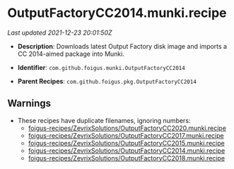 # OutputFactoryCC2014.munki.recipe

_Last updated 2021-12-23 20:01:50Z_

- **Description**: Downloads latest Output Factory disk image and imports a CC 2014-aimed package into Munki.

- **Identifier**: `com.github.foigus.munki.OutputFactoryCC2014`

- **Parent Recipes**: `com.github.foigus.pkg.OutputFactoryCC2014`


## Warnings

- These recipes have duplicate filenames, ignoring numbers:
    - [foigus-recipes/ZevrixSolutions/OutputFactoryCC2020.munki.recipe](/autopkg-dupe-tracker/foigus-recipes/ZevrixSolutions/OutputFactoryCC2020.munki.recipe)
    - [foigus-recipes/ZevrixSolutions/OutputFactoryCC2017.munki.recipe](/autopkg-dupe-tracker/foigus-recipes/ZevrixSolutions/OutputFactoryCC2017.munki.recipe)
    - [foigus-recipes/ZevrixSolutions/OutputFactoryCC2015.munki.recipe](/autopkg-dupe-tracker/foigus-recipes/ZevrixSolutions/OutputFactoryCC2015.munki.recipe)
    - [foigus-recipes/ZevrixSolutions/OutputFactoryCC2014.munki.recipe](/autopkg-dupe-tracker/foigus-recipes/ZevrixSolutions/OutputFactoryCC2014.munki.recipe)
    - [foigus-recipes/ZevrixSolutions/OutputFactoryCC2018.munki.recipe](/autopkg-dupe-tracker/foigus-recipes/ZevrixSolutions/OutputFactoryCC2018.munki.recipe)